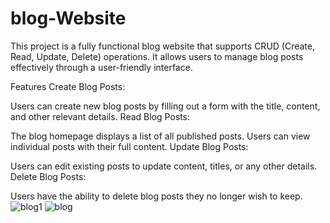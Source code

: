 # blog-Website
This project is a fully functional blog website that supports CRUD (Create, Read, Update, Delete) operations. It allows users to manage blog posts effectively through a user-friendly interface.

Features
Create Blog Posts:

Users can create new blog posts by filling out a form with the title, content, and other relevant details.
Read Blog Posts:

The blog homepage displays a list of all published posts. Users can view individual posts with their full content.
Update Blog Posts:

Users can edit existing posts to update content, titles, or any other details.
Delete Blog Posts:

Users have the ability to delete blog posts they no longer wish to keep.
![blog1](https://github.com/user-attachments/assets/bf519c10-05d9-42c2-9b49-d0139799d83b)
![blog](https://github.com/user-attachments/assets/8f9cfca2-2276-4deb-88f5-f4beb12a5733)
